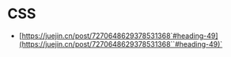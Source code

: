 
# CSS




- [https://juejin.cn/post/7270648629378531368`#heading-49](https://juejin.cn/post/7270648629378531368``#heading-49)`
